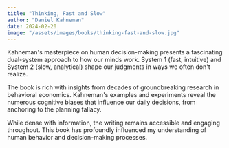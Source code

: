 ```yaml
---
title: "Thinking, Fast and Slow"
author: "Daniel Kahneman"
date: 2024-02-20
image: "/assets/images/books/thinking-fast-and-slow.jpg"
---
```


Kahneman's masterpiece on human decision-making presents a fascinating dual-system approach to how our minds work. System 1 (fast, intuitive) and System 2 (slow, analytical) shape our judgments in ways we often don't realize.

The book is rich with insights from decades of groundbreaking research in behavioral economics. Kahneman's examples and experiments reveal the numerous cognitive biases that influence our daily decisions, from anchoring to the planning fallacy.

While dense with information, the writing remains accessible and engaging throughout. This book has profoundly influenced my understanding of human behavior and decision-making processes. 